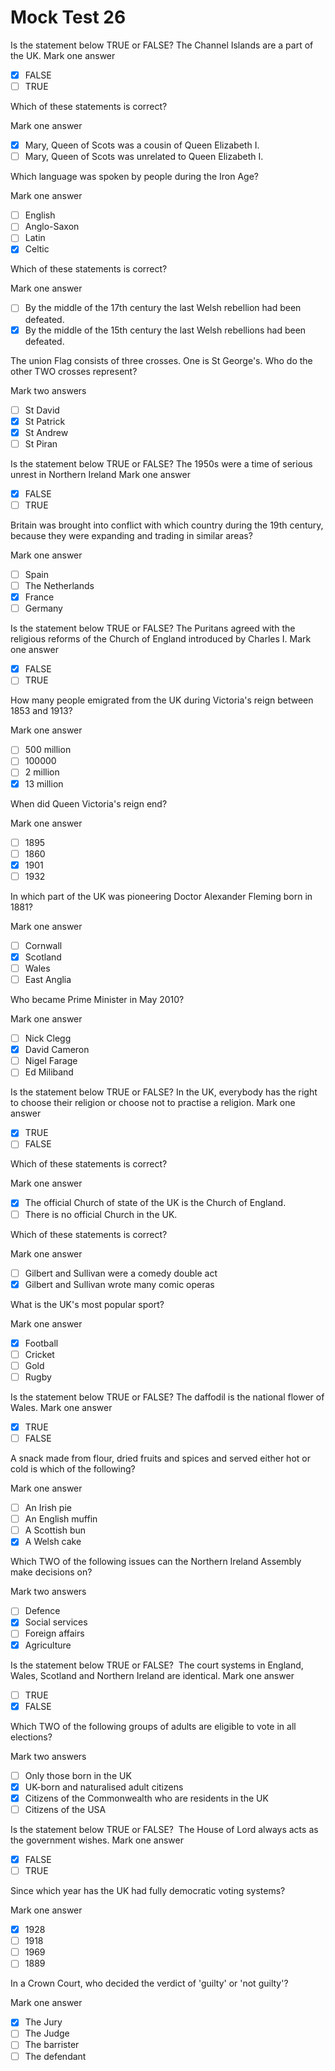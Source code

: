 # Mock Test 26

Is the statement below TRUE or FALSE?
The Channel Islands are a part of the UK.
Mark one answer

- [x]  FALSE
- [ ]  TRUE

Which of these statements is correct?

Mark one answer

- [x]  Mary, Queen of Scots was a cousin of Queen Elizabeth I.
- [ ]  Mary, Queen of Scots was unrelated to Queen Elizabeth I.

Which language was spoken by people during the Iron Age?

Mark one answer

- [ ]  English
- [ ]  Anglo-Saxon
- [ ]  Latin
- [x]  Celtic

Which of these statements is correct?

Mark one answer

- [ ]  By the middle of the 17th century the last Welsh rebellion had been defeated.
- [x]  By the middle of the 15th century the last Welsh rebellions had been defeated.

The union Flag consists of three crosses. One is St George's. Who do the other TWO crosses represent?

Mark two answers

- [ ]  St David
- [x]  St Patrick
- [x]  St Andrew
- [ ]  St Piran

Is the statement below TRUE or FALSE?
The 1950s were a time of serious unrest in Northern Ireland
Mark one answer

- [x]  FALSE
- [ ]  TRUE

Britain was brought into conflict with which country during the 19th century, because they were expanding and trading in similar areas?

Mark one answer

- [ ]  Spain
- [ ]  The Netherlands
- [x]  France
- [ ]  Germany

Is the statement below TRUE or FALSE?
The Puritans agreed with the religious reforms of the Church of England introduced by Charles I.
Mark one answer

- [x]  FALSE
- [ ]  TRUE

How many people emigrated from the UK during Victoria's reign between 1853 and 1913?

Mark one answer

- [ ]  500 million
- [ ]  100000
- [ ]  2 million
- [x]  13 million

When did Queen Victoria's reign end?

Mark one answer

- [ ]  1895
- [ ]  1860
- [x]  1901
- [ ]  1932

In which part of the UK was pioneering Doctor Alexander Fleming born in 1881?

Mark one answer

- [ ]  Cornwall
- [x]  Scotland
- [ ]  Wales
- [ ]  East Anglia

Who became Prime Minister in May 2010?

Mark one answer

- [ ]  Nick Clegg
- [x]  David Cameron
- [ ]  Nigel Farage
- [ ]  Ed Miliband

Is the statement below TRUE or FALSE?
In the UK, everybody has the right to choose their religion or choose not to practise a religion.
Mark one answer

- [x]  TRUE
- [ ]  FALSE

Which of these statements is correct?

Mark one answer

- [x]  The official Church of state of the UK is the Church of England.
- [ ]  There is no official Church in the UK.

Which of these statements is correct?

Mark one answer

- [ ]  Gilbert and Sullivan were a comedy double act
- [x]  Gilbert and Sullivan wrote many comic operas

What is the UK's most popular sport?

Mark one answer

- [x]  Football
- [ ]  Cricket
- [ ]  Gold
- [ ]  Rugby

Is the statement below TRUE or FALSE?
The daffodil is the national flower of Wales.
Mark one answer

- [x]  TRUE
- [ ]  FALSE

A snack made from flour, dried fruits and spices and served either hot or cold is which of the following?

Mark one answer

- [ ]  An Irish pie
- [ ]  An English muffin
- [ ]  A Scottish bun
- [x]  A Welsh cake

Which TWO of the following issues can the Northern Ireland Assembly make decisions on?

Mark two answers

- [ ]  Defence
- [x]  Social services
- [ ]  Foreign affairs
- [x]  Agriculture

Is the statement below TRUE or FALSE?
 The court systems in England, Wales, Scotland and Northern Ireland are identical.
Mark one answer

- [ ]  TRUE
- [x]  FALSE

Which TWO of the following groups of adults are eligible to vote in all elections?

Mark two answers

- [ ]  Only those born in the UK
- [x]  UK-born and naturalised adult citizens
- [x]  Citizens of the Commonwealth who are residents in the UK
- [ ]  Citizens of the USA

Is the statement below TRUE or FALSE?
 The House of Lord always acts as the government wishes.
Mark one answer

- [x]  FALSE
- [ ]  TRUE

Since which year has the UK had fully democratic voting systems?

Mark one answer

- [x]  1928
- [ ]  1918
- [ ]  1969
- [ ]  1889

In a Crown Court, who decided the verdict of 'guilty' or 'not guilty'?

Mark one answer

- [x]  The Jury
- [ ]  The Judge
- [ ]  The barrister
- [ ]  The defendant
